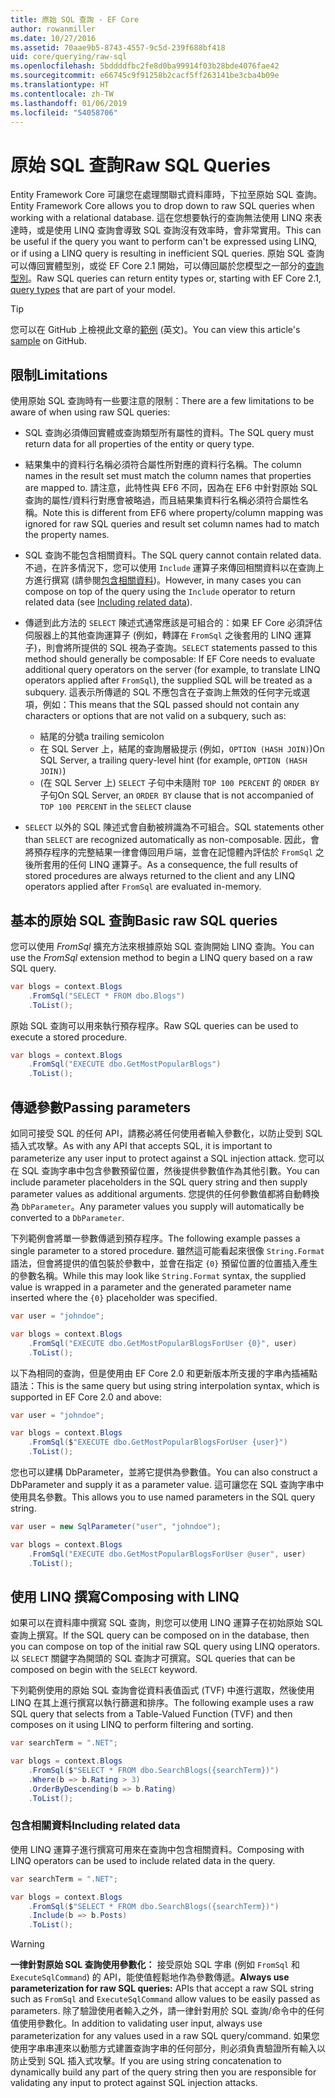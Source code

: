 ```yaml
---
title: 原始 SQL 查詢 - EF Core
author: rowanmiller
ms.date: 10/27/2016
ms.assetid: 70aae9b5-8743-4557-9c5d-239f688bf418
uid: core/querying/raw-sql
ms.openlocfilehash: 5bddddfbc2fe8d0ba99914f03b28bde4076fae42
ms.sourcegitcommit: e66745c9f91258b2cacf5ff263141be3cba4b09e
ms.translationtype: HT
ms.contentlocale: zh-TW
ms.lasthandoff: 01/06/2019
ms.locfileid: "54058706"
---
```

# <a name="raw-sql-queries"></a><span data-ttu-id="1becb-102">原始 SQL 查詢</span><span class="sxs-lookup"><span data-stu-id="1becb-102">Raw SQL Queries</span></span>

<span data-ttu-id="1becb-103">Entity Framework Core 可讓您在處理關聯式資料庫時，下拉至原始 SQL 查詢。</span><span class="sxs-lookup"><span data-stu-id="1becb-103">Entity Framework Core allows you to drop down to raw SQL queries when working with a relational database.</span></span> <span data-ttu-id="1becb-104">這在您想要執行的查詢無法使用 LINQ 來表達時，或是使用 LINQ 查詢會導致 SQL 查詢沒有效率時，會非常實用。</span><span class="sxs-lookup"><span data-stu-id="1becb-104">This can be useful if the query you want to perform can't be expressed using LINQ, or if using a LINQ query is resulting in inefficient SQL queries.</span></span> <span data-ttu-id="1becb-105">原始 SQL 查詢可以傳回實體型別，或從 EF Core 2.1 開始，可以傳回屬於您模型之一部分的[查詢型別](xref:core/modeling/query-types)。</span><span class="sxs-lookup"><span data-stu-id="1becb-105">Raw SQL queries can return entity types or, starting with EF Core 2.1, [query types](xref:core/modeling/query-types) that are part of your model.</span></span>

> [!TIP]  
> <span data-ttu-id="1becb-106">您可以在 GitHub 上檢視此文章的[範例](https://github.com/aspnet/EntityFramework.Docs/tree/master/samples/core/Querying) \(英文\)。</span><span class="sxs-lookup"><span data-stu-id="1becb-106">You can view this article's [sample](https://github.com/aspnet/EntityFramework.Docs/tree/master/samples/core/Querying) on GitHub.</span></span>

## <a name="limitations"></a><span data-ttu-id="1becb-107">限制</span><span class="sxs-lookup"><span data-stu-id="1becb-107">Limitations</span></span>

<span data-ttu-id="1becb-108">使用原始 SQL 查詢時有一些要注意的限制：</span><span class="sxs-lookup"><span data-stu-id="1becb-108">There are a few limitations to be aware of when using raw SQL queries:</span></span>

* <span data-ttu-id="1becb-109">SQL 查詢必須傳回實體或查詢類型所有屬性的資料。</span><span class="sxs-lookup"><span data-stu-id="1becb-109">The SQL query must return data for all properties of the entity or query type.</span></span>

* <span data-ttu-id="1becb-110">結果集中的資料行名稱必須符合屬性所對應的資料行名稱。</span><span class="sxs-lookup"><span data-stu-id="1becb-110">The column names in the result set must match the column names that properties are mapped to.</span></span> <span data-ttu-id="1becb-111">請注意，此特性與 EF6 不同，因為在 EF6 中針對原始 SQL 查詢的屬性/資料行對應會被略過，而且結果集資料行名稱必須符合屬性名稱。</span><span class="sxs-lookup"><span data-stu-id="1becb-111">Note this is different from EF6 where property/column mapping was ignored for raw SQL queries and result set column names had to match the property names.</span></span>

* <span data-ttu-id="1becb-112">SQL 查詢不能包含相關資料。</span><span class="sxs-lookup"><span data-stu-id="1becb-112">The SQL query cannot contain related data.</span></span> <span data-ttu-id="1becb-113">不過，在許多情況下，您可以使用 `Include` 運算子來傳回相關資料以在查詢上方進行撰寫 (請參閱[包含相關資料](#including-related-data))。</span><span class="sxs-lookup"><span data-stu-id="1becb-113">However, in many cases you can compose on top of the query using the `Include` operator to return related data (see [Including related data](#including-related-data)).</span></span>

* <span data-ttu-id="1becb-114">傳遞到此方法的 `SELECT` 陳述式通常應該是可組合的：如果 EF Core 必須評估伺服器上的其他查詢運算子 (例如，轉譯在 `FromSql` 之後套用的 LINQ 運算子)，則會將所提供的 SQL 視為子查詢。</span><span class="sxs-lookup"><span data-stu-id="1becb-114">`SELECT` statements passed to this method should generally be composable: If EF Core needs to evaluate additional query operators on the server (for example, to translate LINQ operators applied after `FromSql`), the supplied SQL will be treated as a subquery.</span></span> <span data-ttu-id="1becb-115">這表示所傳遞的 SQL 不應包含在子查詢上無效的任何字元或選項，例如：</span><span class="sxs-lookup"><span data-stu-id="1becb-115">This means that the SQL passed should not contain any characters or options that are not valid on a subquery, such as:</span></span>
  * <span data-ttu-id="1becb-116">結尾的分號</span><span class="sxs-lookup"><span data-stu-id="1becb-116">a trailing semicolon</span></span>
  * <span data-ttu-id="1becb-117">在 SQL Server 上，結尾的查詢層級提示 (例如，`OPTION (HASH JOIN)`)</span><span class="sxs-lookup"><span data-stu-id="1becb-117">On SQL Server, a trailing query-level hint (for example, `OPTION (HASH JOIN)`)</span></span>
  * <span data-ttu-id="1becb-118">(在 SQL Server 上) `SELECT` 子句中未隨附 `TOP 100 PERCENT` 的 `ORDER BY` 子句</span><span class="sxs-lookup"><span data-stu-id="1becb-118">On SQL Server, an `ORDER BY` clause that is not accompanied of `TOP 100 PERCENT` in the `SELECT` clause</span></span>

* <span data-ttu-id="1becb-119">`SELECT` 以外的 SQL 陳述式會自動被辨識為不可組合。</span><span class="sxs-lookup"><span data-stu-id="1becb-119">SQL statements other than `SELECT` are recognized automatically as non-composable.</span></span> <span data-ttu-id="1becb-120">因此，會將預存程序的完整結果一律會傳回用戶端，並會在記憶體內評估於 `FromSql` 之後所套用的任何 LINQ 運算子。</span><span class="sxs-lookup"><span data-stu-id="1becb-120">As a consequence, the full results of stored procedures are always returned to the client and any LINQ operators applied after `FromSql` are evaluated in-memory.</span></span>

## <a name="basic-raw-sql-queries"></a><span data-ttu-id="1becb-121">基本的原始 SQL 查詢</span><span class="sxs-lookup"><span data-stu-id="1becb-121">Basic raw SQL queries</span></span>

<span data-ttu-id="1becb-122">您可以使用 *FromSql* 擴充方法來根據原始 SQL 查詢開始 LINQ 查詢。</span><span class="sxs-lookup"><span data-stu-id="1becb-122">You can use the *FromSql* extension method to begin a LINQ query based on a raw SQL query.</span></span>

<!-- [!code-csharp[Main](samples/core/Querying/Querying/RawSQL/Sample.cs)] -->
``` csharp
var blogs = context.Blogs
    .FromSql("SELECT * FROM dbo.Blogs")
    .ToList();
```

<span data-ttu-id="1becb-123">原始 SQL 查詢可以用來執行預存程序。</span><span class="sxs-lookup"><span data-stu-id="1becb-123">Raw SQL queries can be used to execute a stored procedure.</span></span>

<!-- [!code-csharp[Main](samples/core/Querying/Querying/RawSQL/Sample.cs)] -->
``` csharp
var blogs = context.Blogs
    .FromSql("EXECUTE dbo.GetMostPopularBlogs")
    .ToList();
```

## <a name="passing-parameters"></a><span data-ttu-id="1becb-124">傳遞參數</span><span class="sxs-lookup"><span data-stu-id="1becb-124">Passing parameters</span></span>

<span data-ttu-id="1becb-125">如同可接受 SQL 的任何 API，請務必將任何使用者輸入參數化，以防止受到 SQL 插入式攻擊。</span><span class="sxs-lookup"><span data-stu-id="1becb-125">As with any API that accepts SQL, it is important to parameterize any user input to protect against a SQL injection attack.</span></span> <span data-ttu-id="1becb-126">您可以在 SQL 查詢字串中包含參數預留位置，然後提供參數值作為其他引數。</span><span class="sxs-lookup"><span data-stu-id="1becb-126">You can include parameter placeholders in the SQL query string and then supply parameter values as additional arguments.</span></span> <span data-ttu-id="1becb-127">您提供的任何參數值都將自動轉換為 `DbParameter`。</span><span class="sxs-lookup"><span data-stu-id="1becb-127">Any parameter values you supply will automatically be converted to a `DbParameter`.</span></span>

<span data-ttu-id="1becb-128">下列範例會將單一參數傳遞到預存程序。</span><span class="sxs-lookup"><span data-stu-id="1becb-128">The following example passes a single parameter to a stored procedure.</span></span> <span data-ttu-id="1becb-129">雖然這可能看起來很像 `String.Format` 語法，但會將提供的值包裝於參數中，並會在指定 `{0}` 預留位置的位置插入產生的參數名稱。</span><span class="sxs-lookup"><span data-stu-id="1becb-129">While this may look like `String.Format` syntax, the supplied value is wrapped in a parameter and the generated parameter name inserted where the `{0}` placeholder was specified.</span></span>

<!-- [!code-csharp[Main](samples/core/Querying/Querying/RawSQL/Sample.cs)] -->
``` csharp
var user = "johndoe";

var blogs = context.Blogs
    .FromSql("EXECUTE dbo.GetMostPopularBlogsForUser {0}", user)
    .ToList();
```

<span data-ttu-id="1becb-130">以下為相同的查詢，但是使用由 EF Core 2.0 和更新版本所支援的字串內插補點語法：</span><span class="sxs-lookup"><span data-stu-id="1becb-130">This is the same query but using string interpolation syntax, which is supported in EF Core 2.0 and above:</span></span>

<!-- [!code-csharp[Main](samples/core/Querying/Querying/RawSQL/Sample.cs)] -->
``` csharp
var user = "johndoe";

var blogs = context.Blogs
    .FromSql($"EXECUTE dbo.GetMostPopularBlogsForUser {user}")
    .ToList();
```

<span data-ttu-id="1becb-131">您也可以建構 DbParameter，並將它提供為參數值。</span><span class="sxs-lookup"><span data-stu-id="1becb-131">You can also construct a DbParameter and supply it as a parameter value.</span></span> <span data-ttu-id="1becb-132">這可讓您在 SQL 查詢字串中使用具名參數。</span><span class="sxs-lookup"><span data-stu-id="1becb-132">This allows you to use named parameters in the SQL query string.</span></span>

<!-- [!code-csharp[Main](samples/core/Querying/Querying/RawSQL/Sample.cs)] -->
``` csharp
var user = new SqlParameter("user", "johndoe");

var blogs = context.Blogs
    .FromSql("EXECUTE dbo.GetMostPopularBlogsForUser @user", user)
    .ToList();
```

## <a name="composing-with-linq"></a><span data-ttu-id="1becb-133">使用 LINQ 撰寫</span><span class="sxs-lookup"><span data-stu-id="1becb-133">Composing with LINQ</span></span>

<span data-ttu-id="1becb-134">如果可以在資料庫中撰寫 SQL 查詢，則您可以使用 LINQ 運算子在初始原始 SQL 查詢上撰寫。</span><span class="sxs-lookup"><span data-stu-id="1becb-134">If the SQL query can be composed on in the database, then you can compose on top of the initial raw SQL query using LINQ operators.</span></span> <span data-ttu-id="1becb-135">以 `SELECT` 關鍵字為開頭的 SQL 查詢才可撰寫。</span><span class="sxs-lookup"><span data-stu-id="1becb-135">SQL queries that can be composed on begin with the `SELECT` keyword.</span></span>

<span data-ttu-id="1becb-136">下列範例使用的原始 SQL 查詢會從資料表值函式 (TVF) 中進行選取，然後使用 LINQ 在其上進行撰寫以執行篩選和排序。</span><span class="sxs-lookup"><span data-stu-id="1becb-136">The following example uses a raw SQL query that selects from a Table-Valued Function (TVF) and then composes on it using LINQ to perform filtering and sorting.</span></span>

<!-- [!code-csharp[Main](samples/core/Querying/Querying/RawSQL/Sample.cs)] -->
``` csharp
var searchTerm = ".NET";

var blogs = context.Blogs
    .FromSql($"SELECT * FROM dbo.SearchBlogs({searchTerm})")
    .Where(b => b.Rating > 3)
    .OrderByDescending(b => b.Rating)
    .ToList();
```

### <a name="including-related-data"></a><span data-ttu-id="1becb-137">包含相關資料</span><span class="sxs-lookup"><span data-stu-id="1becb-137">Including related data</span></span>

<span data-ttu-id="1becb-138">使用 LINQ 運算子進行撰寫可用來在查詢中包含相關資料。</span><span class="sxs-lookup"><span data-stu-id="1becb-138">Composing with LINQ operators can be used to include related data in the query.</span></span>

<!-- [!code-csharp[Main](samples/core/Querying/Querying/RawSQL/Sample.cs)] -->
``` csharp
var searchTerm = ".NET";

var blogs = context.Blogs
    .FromSql($"SELECT * FROM dbo.SearchBlogs({searchTerm})")
    .Include(b => b.Posts)
    .ToList();
```

> [!WARNING]  
> <span data-ttu-id="1becb-139">**一律針對原始 SQL 查詢使用參數化：** 接受原始 SQL 字串 (例如 `FromSql` 和 `ExecuteSqlCommand`) 的 API，能使值輕鬆地作為參數傳遞。</span><span class="sxs-lookup"><span data-stu-id="1becb-139">**Always use parameterization for raw SQL queries:** APIs that accept a raw SQL string such as `FromSql` and `ExecuteSqlCommand` allow values to be easily passed as parameters.</span></span> <span data-ttu-id="1becb-140">除了驗證使用者輸入之外，請一律針對用於 SQL 查詢/命令中的任何值使用參數化。</span><span class="sxs-lookup"><span data-stu-id="1becb-140">In addition to validating user input, always use parameterization for any values used in a raw SQL query/command.</span></span> <span data-ttu-id="1becb-141">如果您使用字串串連來以動態方式建置查詢字串的任何部分，則必須負責驗證所有輸入以防止受到 SQL 插入式攻擊。</span><span class="sxs-lookup"><span data-stu-id="1becb-141">If you are using string concatenation to dynamically build any part of the query string then you are responsible for validating any input to protect against SQL injection attacks.</span></span>
